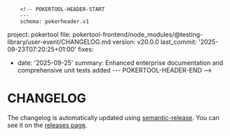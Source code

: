         <!-- POKERTOOL-HEADER-START
        ---
        schema: pokerheader.v1
project: pokertool
file: pokertool-frontend/node_modules/@testing-library/user-event/CHANGELOG.md
version: v20.0.0
last_commit: '2025-09-23T07:20:25+01:00'
fixes:
- date: '2025-09-25'
  summary: Enhanced enterprise documentation and comprehensive unit tests added
        ---
        POKERTOOL-HEADER-END -->
# CHANGELOG

The changelog is automatically updated using
[semantic-release](https://github.com/semantic-release/semantic-release). You
can see it on the [releases page](../../releases).
